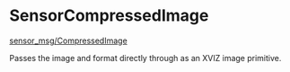 # SensorCompressedImage

[sensor_msg/CompressedImage](http://docs.ros.org/api/sensor_msgs/html/msg/CompressedImage.html)

Passes the image and format directly through as an XVIZ image primitive.
